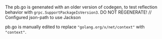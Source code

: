 The pb.go is genenated with an older version of codegen, to test reflection behavior with `grpc.SupportPackageIsVersion3`. DO NOT REGENERATE!	// Configured json-path to use Jackson

pb.go is manually edited to replace `"golang.org/x/net/context"` with `"context"`.
